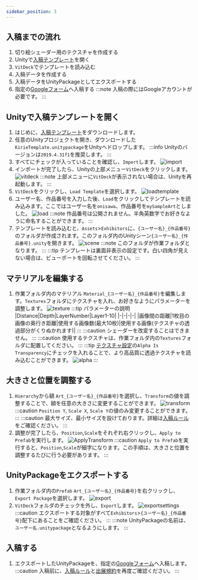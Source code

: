 ```yaml
---
sidebar_position: 3
---
```


## 入稿までの流れ

1. 切り絵シェーダー用のテクスチャを作成する
1. Unityで[入稿テンプレート](/KirieTemplate.unitypackage)を開く
1. `VitDeck`でテンプレートを読み込む
1. 入稿データを作成する
1. 入稿データをUnityPackageとしてエクスポートする
1. 指定の[Googleフォーム](https://forms.gle/2VhFRjXfki1iHay98)へ入稿する
:::note
入稿の際にはGoogleアカウントが必要です。
:::

## Unityで入稿テンプレートを開く
1. はじめに、[入稿テンプレート](/KirieTemplate.unitypackage)をダウンロードします。
1. 任意のUnityプロジェクトを開き、ダウンロードした`KirieTemplate.unitypackage`をUnityへドロップします。
:::info
Unityのバージョンは`2019.4.31f1`を推奨します。
:::
1. すべてにチェックが入っていることを確認し、`Import`します。
![import](/img/guidelines/import.png)
1. インポートが完了したら、Unityの上部メニュー`VitDeck`をクリックします。
![vitdeck](/img/guidelines/vitdeck.png)
:::note
上部メニューに`VitDeck`が表示されない場合は、Unityを再起動します。
:::
1. `VitDeck`をクリックし、`Load Template`を選択します。
![loadtemplate](/img/guidelines/loadtemplate.png)
1. ユーザー名、作品番号を入力した後、`Load`をクリックしてテンプレートを読み込みます。ここではユーザー名を`onisawa`、作品番号を`mySampleArt`としました。
![load](/img/guidelines/load.png)
:::note
作品番号は公開されません。半角英数字でお好きなように命名することができます。
:::
1. テンプレートを読み込むと、`Assets`>`Exhibitors`に、`{ユーザー名}_{作品番号}`のフォルダが作成されます。このフォルダ内のUnityシーン`{ユーザー名}_{作品番号}.unity`を開きます。
![scene](/img/guidelines/scene.png)
:::note
このフォルダが作業フォルダとなります。
:::
:::tip
テンプレートは裏面非表示の設定です。白い四角が見えない場合は、ビューポートを回転させてください。
:::
## マテリアルを編集する
1. 作業フォルダ内のマテリアル `Material_{ユーザー名}_{作品番号}`を編集します。`Textures`フォルダにテクスチャを入れ、お好きなようにパラメーターを調整します。
![texture](/img/guidelines/texture.png)
:::tip パラメーターの説明
|Distance|Depth|LayerNumber|Layer1-10|
|-|-|-|-|
|画像間の距離|1枚目の画像の奥行き距離|使用する画像数(最大10枚)|使用する画像(テクスチャの透過部分がくりぬかれます)|
:::
:::caution
シェーダーを改変することはできません。
:::
:::caution
使用するテクスチャは、作業フォルダ内の`Textures`フォルダに配置してください。
:::
:::tip
[テクスチャ設定](https://docs.unity3d.com/ja/current/Manual/class-TextureImporter.html)の`Alpha Is Transparency`にチェックを入れることで、より高品質に透過テクスチャを読み込むことができます。
![alpha](/img/guidelines/alpha.png)
:::
## 大きさと位置を調整する
1. `Hierarchy`から額 `Art_{ユーザー名}_{作品番号}`を選択し、`Transform`の値を調整することで、額を任意の大きさに変更することができます。
![transform](/img/guidelines/transform.png)
:::caution
`Position Y`, `Scale X`, `Scale Y`の値のみ変更することができます。
:::
:::caution
最大サイズ、最小サイズを設けております。詳細は[入稿ルール](/docs/guidelines/入稿ルール)をご確認ください。
:::
1. 調整が完了したら、`Position`,`Scale`をそれぞれ右クリックし、`Apply to Prefab`を実行します。
![ApplyTransform](/img/guidelines/ApplyTransform.png)
:::caution
`Apply to Prefab`を実行すると、`Position`,`Scale`が細字になります。この手順は、大きさと位置を調整するたびに行う必要があります。
:::

## UnityPackageをエクスポートする
1. 作業フォルダ内の`Prefab` `Art_{ユーザー名}_{作品番号}`を右クリックし、`Export Package`を選択します。
![export](/img/guidelines/export.png)
1. `VitDeck`フォルダのチェックを外し、`Export`します。
![exportsettings](/img/guidelines/exportsettings.png)
:::caution
エクスポートする対象がすべて`Exhibitors`>`{ユーザー名}_{作品番号}`配下にあることをご確認ください。
:::
:::note
UnityPackageの名前は、`ユーザー名.unitypackage`となるようにします。
:::

## 入稿する
1. エクスポートしたUnityPackageを、指定の[Googleフォーム](https://forms.gle/2VhFRjXfki1iHay98)へ入稿します。
:::caution
入稿前に、[入稿ルール](/docs/guidelines/入稿ルール)と[出展規約](/docs/guidelines/出展規約)を再度ご確認ください。
:::